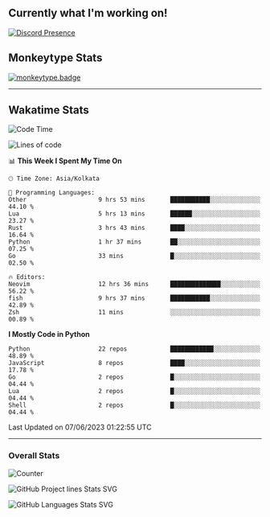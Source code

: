 ## Currently what I'm working on!
[![Discord Presence](https://lanyard.cnrad.dev/api/534981034400284712)](https://discord.com/users/534981034400284712)

## Monkeytype Stats
[![monkeytype.badge]][monkeytype]

---

## Wakatime Stats
<!--START_SECTION:waka-->
![Code Time](http://img.shields.io/badge/Code%20Time-740%20hrs%2052%20mins-blue)

![Lines of code](https://img.shields.io/badge/From%20Hello%20World%20I%27ve%20Written-3.4%20million%20lines%20of%20code-blue)

📊 **This Week I Spent My Time On** 

```text
🕑︎ Time Zone: Asia/Kolkata

💬 Programming Languages: 
Other                    9 hrs 53 mins       ███████████░░░░░░░░░░░░░░   44.10 % 
Lua                      5 hrs 13 mins       ██████░░░░░░░░░░░░░░░░░░░   23.27 % 
Rust                     3 hrs 43 mins       ████░░░░░░░░░░░░░░░░░░░░░   16.64 % 
Python                   1 hr 37 mins        ██░░░░░░░░░░░░░░░░░░░░░░░   07.25 % 
Go                       33 mins             █░░░░░░░░░░░░░░░░░░░░░░░░   02.50 % 

🔥 Editors: 
Neovim                   12 hrs 36 mins      ██████████████░░░░░░░░░░░   56.22 % 
fish                     9 hrs 37 mins       ███████████░░░░░░░░░░░░░░   42.89 % 
Zsh                      11 mins             ░░░░░░░░░░░░░░░░░░░░░░░░░   00.89 % 
```

**I Mostly Code in Python** 

```text
Python                   22 repos            ████████████░░░░░░░░░░░░░   48.89 % 
JavaScript               8 repos             ████░░░░░░░░░░░░░░░░░░░░░   17.78 % 
Go                       2 repos             █░░░░░░░░░░░░░░░░░░░░░░░░   04.44 % 
Lua                      2 repos             █░░░░░░░░░░░░░░░░░░░░░░░░   04.44 % 
Shell                    2 repos             █░░░░░░░░░░░░░░░░░░░░░░░░   04.44 % 
```




 Last Updated on 07/06/2023 01:22:55 UTC
<!--END_SECTION:waka-->
---

### Overall Stats

<img src="https://moe-counter.glitch.me/get/@Dhanus3133?theme=rule34" alt="Counter" />

![GitHub Project lines Stats SVG](https://api.githubtrends.io/user/svg/Dhanus3133/repos?time_range=one_year&include_private=True&loc_metric=changed&group=private&theme=dark)

![GitHub Languages Stats SVG](https://api.githubtrends.io/user/svg/Dhanus3133/langs?time_range=one_year&include_private=True&loc_metric=changed&compact=True&theme=dark)


[monkeytype.badge]: https://img.shields.io/endpoint?style=for-the-badge&url=https%3A%2F%2Fmonkeytype-badge-vhd5lan7mmhz.runkit.sh%3Fmessage%3D126wpm%26label%3Dmonkeytype%26logoVariant%3Done
[monkeytype]: https://monkeytype.com/profile/dhanus
